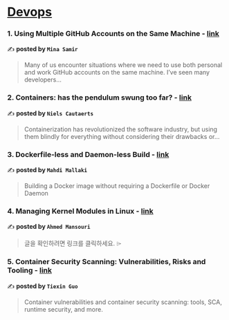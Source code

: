 
<h1><a href=https://medium.com/tag/devops/recommended target="_blank" rel="noopener noreferrer">Devops</a></h1>
<h3>1. Using Multiple GitHub Accounts on the Same Machine - <a href="https://medium.com/@mina.samir93/using-multiple-github-accounts-on-the-same-machine-40edc392cb70" target="_blank" rel="noopener noreferrer">link</a></h3>

✍️ **posted by `Mina Samir`**

<blockquote>Many of us encounter situations where we need to use both personal and work GitHub accounts on the same machine. I’ve seen many developers…</blockquote>

<h3>2. Containers: has the pendulum swung too far? - <a href="https://medium.com/itnext/containers-has-the-pendulum-swung-too-far-208ad02a6b42" target="_blank" rel="noopener noreferrer">link</a></h3>

✍️ **posted by `Niels Cautaerts`**

<blockquote>Containerization has revolutionized the software industry, but using them blindly for everything without considering their drawbacks or…</blockquote>

<h3>3. Dockerfile-less and Daemon-less Build - <a href="https://medium.com/itnext/dockerfile-less-and-daemon-less-build-faa0513e320f" target="_blank" rel="noopener noreferrer">link</a></h3>

✍️ **posted by `Mahdi Mallaki`**

<blockquote>Building a Docker image without requiring a Dockerfile or Docker Daemon</blockquote>

<h3>4. Managing Kernel Modules in Linux - <a href="https://medium.com/@ahmedmansouri/managing-kernel-modules-in-linux-d6e5c1ce85d0" target="_blank" rel="noopener noreferrer">link</a></h3>

✍️ **posted by `Ahmed Mansouri`**

<blockquote>글을 확인하려면 링크를 클릭하세요. ⌲</blockquote>

<h3>5. Container Security Scanning: Vulnerabilities, Risks and Tooling - <a href="https://medium.com/4th-coffee/container-security-scanning-vulnerabilities-risks-and-tooling-31b09f64e6f7" target="_blank" rel="noopener noreferrer">link</a></h3>

✍️ **posted by `Tiexin Guo`**

<blockquote>Container vulnerabilities and container security scanning: tools, SCA, runtime security, and more.</blockquote>

